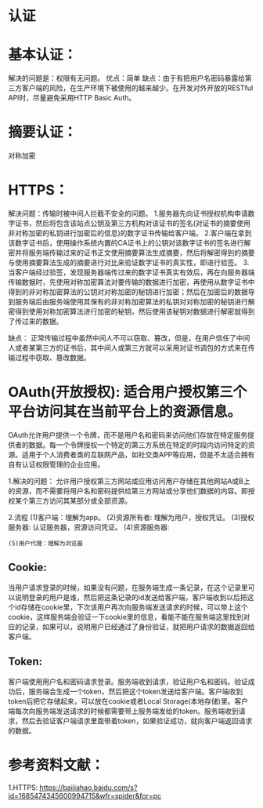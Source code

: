 # 认证
# 基本认证：
  解决的问题是：权限有无问题。
  优点：简单
  缺点：由于有把用户名密码暴露给第三方客户端的风险，在生产环境下被使用的越来越少。在开发对外开放的RESTful API时，尽量避免采用HTTP Basic Auth。
# 摘要认证：
  对称加密 

# HTTPS：
  解决问题：传输时被中间人拦截不安全的问题。
  1.服务器先向证书授权机构申请数字证书，然后将包含该站点公钥及第三方机构对该证书的签名(对证书的摘要使用非对称加密的私钥进行加密后的信息)的数字证书传输给客户端。
  2.客户端在拿到该数字证书后，使用操作系统内置的CA证书上的公钥对该数字证书的签名进行解密并将服务端传输过来的证书正文使用摘要算法生成摘要，然后将解密得到的摘要与使用摘要算法生成的摘要进行对比来验证数字证书的真实性，即进行验签。
  3.当客户端经过验签，发现服务器端传过来的数字证书真实有效后，再在向服务器端传输数据时，先使用对称加密算法对要传输的数据进行加密，再使用从数字证书中得到的非对称加密算法的公钥对对称加密的秘钥进行加密；然后在加密后的数据导到服务端后由服务端使用其保有的非对称加密算法的私钥对对称加密的秘钥进行解密得到使用对称加密算法进行加密的秘钥，然后使用该秘钥对数据进行解密就得到了传过来的数据。

  缺点：
    正常传输过程中虽然中间人不可以窃取、篡改，但是，在用户信任了中间人或者某第三方的证书后，其中间人或第三方就可以采用对证书调包的方式来在传输过程中窃取、篡改数据。
# OAuth(开放授权): 适合用户授权第三个平台访问其在当前平台上的资源信息。
  OAuth允许用户提供一个令牌，而不是用户名和密码来访问他们存放在特定服务提供者的数据。每一个令牌授权一个特定的第三方系统在特定的时段内访问特定的资源。适用于个人消费者类的互联网产品，如社交类APP等应用，但是不太适合拥有自有认证权限管理的企业应用。

  1.解决的问题：
    允许用户授权第三方网站或应用访问用户存储在其他网站A或B上的资源，而不需要将用户名和密码提供给第三方网站或分享他们数据的内容。即授权某个第三方访问其某部分或全部资源。

  2.流程
    (1)客户端：理解为app。
    (2)资源所有者: 理解为用户，授权凭证。
    (3)授权服务器: 认证服务器，资源访问凭证。
    (4)资源服务器: 

    (5)用户代理：理解为浏览器
## Cookie:
当用户请求登录的时候，如果没有问题，在服务端生成一条记录，在这个记录里可以说明登录的用户是谁，然后把这条记录的id发送给客户端，客户端收到以后把这个id存储在cookie里，下次该用户再次向服务端发送请求的时候，可以带上这个cookie，这样服务端会验证一下cookie里的信息，看能不能在服务端这里找到对应的记录，如果可以，说明用户已经通过了身份验证，就把用户请求的数据返回给客户端。

## Token:
客户端使用用户名和密码请求登录。服务端收到请求，验证用户名和密码。验证成功后，服务端会生成一个token，然后把这个token发送给客户端。客户端收到token后把它存储起来，可以放在cookie或者Local Storage(本地存储)里。客户端每次向服务端发送请求的时候都需要带上服务端发给的token。服务端收到请求，然后去验证客户端请求里面带着token，如果验证成功，就向客户端返回请求的数据。

# 参考资料文献：
1.HTTPS: https://baijiahao.baidu.com/s?id=1685474345600994715&wfr=spider&for=pc




